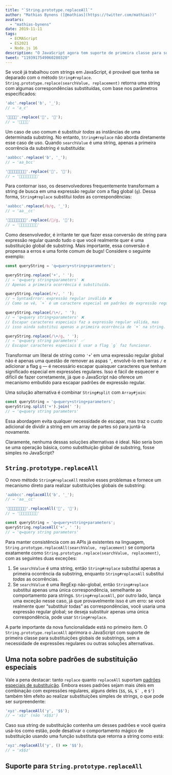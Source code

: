 ```yaml
---
title: "`String.prototype.replaceAll`"
author: "Mathias Bynens ([@mathias](https://twitter.com/mathias))"
avatars: 
  - "mathias-bynens"
date: 2019-11-11
tags: 
  - ECMAScript
  - ES2021
  - Node.js 16
description: "O JavaScript agora tem suporte de primeira classe para substituições globais de substrings através da nova API `String.prototype.replaceAll`."
tweet: "1193917549060280320"
---
```

Se você já trabalhou com strings em JavaScript, é provável que tenha se deparado com o método `String#replace`. `String.prototype.replace(searchValue, replacement)` retorna uma string com algumas correspondências substituídas, com base nos parâmetros especificados:

<!--truncate-->
```js
'abc'.replace('b', '_');
// → 'a_c'

'🍏🍋🍊🍓'.replace('🍏', '🥭');
// → '🥭🍋🍊🍓'
```

Um caso de uso comum é substituir _todas_ as instâncias de uma determinada substring. No entanto, `String#replace` não aborda diretamente esse caso de uso. Quando `searchValue` é uma string, apenas a primeira ocorrência da substring é substituída:

```js
'aabbcc'.replace('b', '_');
// → 'aa_bcc'

'🍏🍏🍋🍋🍊🍊🍓🍓'.replace('🍏', '🥭');
// → '🥭🍏🍋🍋🍊🍊🍓🍓'
```

Para contornar isso, os desenvolvedores frequentemente transformam a string de busca em uma expressão regular com a flag global (`g`). Dessa forma, `String#replace` substitui _todas_ as correspondências:

```js
'aabbcc'.replace(/b/g, '_');
// → 'aa__cc'

'🍏🍏🍋🍋🍊🍊🍓🍓'.replace(/🍏/g, '🥭');
// → '🥭🥭🍋🍋🍊🍊🍓🍓'
```

Como desenvolvedor, é irritante ter que fazer essa conversão de string para expressão regular quando tudo o que você realmente quer é uma substituição global de substring. Mais importante, essa conversão é propensa a erros e uma fonte comum de bugs! Considere o seguinte exemplo:

```js
const queryString = 'q=query+string+parameters';

queryString.replace('+', ' ');
// → 'q=query string+parameters' ❌
// Apenas a primeira ocorrência é substituída.

queryString.replace(/+/, ' ');
// → SyntaxError: expressão regular inválida ❌
// Como se vê, `+` é um caractere especial em padrões de expressão regular.

queryString.replace(/\+/, ' ');
// → 'q=query string+parameters' ❌
// Escapar caracteres especiais faz a expressão regular válida, mas
// isso ainda substitui apenas a primeira ocorrência de `+` na string.

queryString.replace(/\+/g, ' ');
// → 'q=query string parameters' ✅
// Escapar caracteres especiais E usar a flag `g` faz funcionar.
```

Transformar um literal de string como `'+`' em uma expressão regular global não é apenas uma questão de remover as aspas `’`, envolvê-lo em barras `/` e adicionar a flag `g` — é necessário escapar quaisquer caracteres que tenham significado especial em expressões regulares. Isso é fácil de esquecer e difícil de fazer corretamente, já que o JavaScript não oferece um mecanismo embutido para escapar padrões de expressão regular.

Uma solução alternativa é combinar `String#split` com `Array#join`:

```js
const queryString = 'q=query+string+parameters';
queryString.split('+').join(' ');
// → 'q=query string parameters'
```

Essa abordagem evita qualquer necessidade de escapar, mas traz o custo adicional de dividir a string em um array de partes só para juntá-la novamente.

Claramente, nenhuma dessas soluções alternativas é ideal. Não seria bom se uma operação básica, como substituição global de substring, fosse simples no JavaScript?

## `String.prototype.replaceAll`

O novo método `String#replaceAll` resolve esses problemas e fornece um mecanismo direto para realizar substituições globais de substring:

```js
'aabbcc'.replaceAll('b', '_');
// → 'aa__cc'

'🍏🍏🍋🍋🍊🍊🍓🍓'.replaceAll('🍏', '🥭');
// → '🥭🥭🍋🍋🍊🍊🍓🍓'

const queryString = 'q=query+string+parameters';
queryString.replaceAll('+', ' ');
// → 'q=query string parameters'
```

Para manter consistência com as APIs já existentes na linguagem, `String.prototype.replaceAll(searchValue, replacement)` se comporta exatamente como `String.prototype.replace(searchValue, replacement)`, com as seguintes duas exceções:

1. Se `searchValue` é uma string, então `String#replace` substitui apenas a primeira ocorrência da substring, enquanto `String#replaceAll` substitui _todas_ as ocorrências.
1. Se `searchValue` é uma RegExp não-global, então `String#replace` substitui apenas uma única correspondência, semelhante ao comportamento para strings. `String#replaceAll`, por outro lado, lança uma exceção nesse caso, já que provavelmente isso é um erro: se você realmente quer “substituir todas” as correspondências, você usaria uma expressão regular global; se deseja substituir apenas uma única correspondência, pode usar `String#replace`.

A parte importante da nova funcionalidade está no primeiro item. O `String.prototype.replaceAll` aprimora o JavaScript com suporte de primeira classe para substituições globais de substrings, sem a necessidade de expressões regulares ou outras soluções alternativas.

## Uma nota sobre padrões de substituição especiais

Vale a pena destacar: tanto `replace` quanto `replaceAll` suportam [padrões especiais de substituição](https://developer.mozilla.org/en-US/docs/Web/JavaScript/Reference/Global_Objects/String/replace#specifying_a_string_as_the_replacement). Embora esses padrões sejam mais úteis em combinação com expressões regulares, alguns deles (`$$`, `$&`, ``$` ``, e `$'`) também têm efeito ao realizar substituições simples de strings, o que pode ser surpreendente:

```js
'xyz'.replaceAll('y', '$$');
// → 'x$z' (não 'x$$z')
```

Caso sua string de substituição contenha um desses padrões e você queira usá-los como estão, pode desativar o comportamento mágico de substituição usando uma função substituta que retorna a string como está:

```js
'xyz'.replaceAll('y', () => '$$');
// → 'x$$z'
```

## Suporte para `String.prototype.replaceAll`

<feature-support chrome="85 https://bugs.chromium.org/p/v8/issues/detail?id=9801"
                 firefox="77 https://bugzilla.mozilla.org/show_bug.cgi?id=1608168#c8"
                 safari="13.1 https://webkit.org/blog/10247/new-webkit-features-in-safari-13-1/"
                 nodejs="16"
                 babel="yes https://github.com/zloirock/core-js#ecmascript-string-and-regexp"></feature-support>
